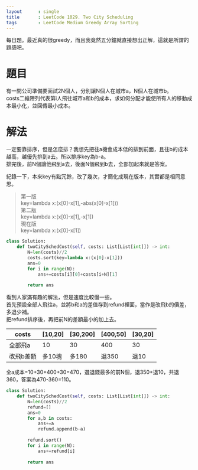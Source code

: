 ```yaml
---
layout      : single
title       : LeetCode 1029. Two City Scheduling
tags 		: LeetCode Medium Greedy Array Sorting
---
```

每日題。最近真的很greedy，而且我竟然五分鐘就直接想出正解，這就是所謂的題感吧。

# 題目
有一間公司準備要面試2N個人，分別讓N個人在城市a，N個人在城市b。  
costs二維陣列代表第i人飛往城市a和b的成本，求如何分配才能使所有人的移動成本最小化，並回傳最小成本。

# 解法
一定要靠排序，但是怎麼排？我想先把往a機會成本低的排到前面，且往b的成本越高，越優先排到a去。所以排序key為b-a。  
排完後，前N個讓他飛到a去，後面N個飛到b去，全部加起來就是答案。

紀錄一下，本來key有點冗餘，改了幾次，才簡化成現在版本，其實都是相同意思。  
> 第一版  
> key=lambda x:(x[0]-x[1],-abs(x[0]-x[1]))  
> 第二版  
> key=lambda x:(x[0]-x[1],-x[1])  
> 現在版  
> key=lambda x:(x[0]-x[1])  

```python
class Solution:
    def twoCitySchedCost(self, costs: List[List[int]]) -> int:
        N=len(costs)//2
        costs.sort(key=lambda x:(x[0]-x[1]))
        ans=0
        for i in range(N):
            ans+=costs[i][0]+costs[i+N][1]
                
        return ans
```

看到人家滿有趣的解法，但是速度比較慢一些。  
首先預設全部人飛往a，並將b和a的差值存到refund裡面，當作是改飛b的價差，多退少補。  
把refund排序後，再把前N的差額最小的加上去。  

| costs     | [10,20] | [30,200] | [400,50] | [30,20] |
| --------- | ------- | -------- | -------- | ------- |
| 全部飛a   | 10      | 30       | 400      | 30      |
| 改飛b差額 | 多10塊  | 多180    | 退350    | 退10    |
 
 全a成本=10+30+400+30=470，選退錢最多的前N個，退350+退10，共退360，答案為470-360=110。

```python
class Solution:
    def twoCitySchedCost(self, costs: List[List[int]]) -> int:
        N=len(costs)//2
        refund=[]
        ans=0
        for a,b in costs:
            ans+=a
            refund.append(b-a)
            
        refund.sort()
        for i in range(N):
            ans+=refund[i]
            
        return ans
```
